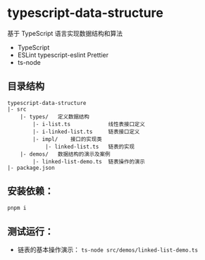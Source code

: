 # typescript-data-structure

基于 TypeScript 语言实现数据结构和算法

- TypeScript
- ESLint typescript-eslint Prettier
- ts-node

## 目录结构
```
typescript-data-structure
|- src
    |- types/   定义数据结构
        |- i-list.ts            线性表接口定义
        |- i-linked-list.ts     链表接口定义
        |- impl/    接口的实现类
            |- linked-list.ts   链表的实现
    |- demos/   数据结构的演示及案例
        |- linked-list-demo.ts  链表操作的演示
|- package.json
```

## 安装依赖：

```bash
pnpm i
```

## 测试运行：

- 链表的基本操作演示： `ts-node src/demos/linked-list-demo.ts`
